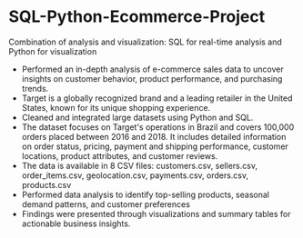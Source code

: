 # SQL-Python-Ecommerce-Project
Combination of analysis and visualization: SQL for real-time analysis and Python for visualization

- Performed an in-depth analysis of e-commerce sales data to uncover insights on customer behavior, product performance, and purchasing trends.
- Target is a globally recognized brand and a leading retailer in the United States, known for its unique shopping experience.
- Cleaned and integrated large datasets using Python and SQL.
- The dataset focuses on Target's operations in Brazil and covers 100,000 orders placed between 2016 and 2018. It includes detailed information on order status, pricing, payment and shipping performance, customer locations, product attributes, and customer reviews.
- The data is available in 8 CSV files: customers.csv, sellers.csv, order_items.csv, geolocation.csv, payments.csv, orders.csv, products.csv
- Performed data analysis to identify top-selling products, seasonal demand patterns, and customer preferences
- Findings were presented through visualizations and summary tables for actionable business insights.
